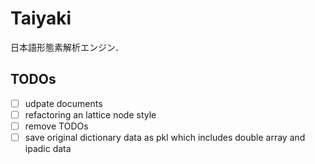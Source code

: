 # Taiyaki
日本語形態素解析エンジン．

## TODOs
- [ ] udpate documents
- [ ] refactoring an lattice node style
- [ ] remove TODOs
- [ ] save original dictionary data as pkl which includes double array and ipadic data
